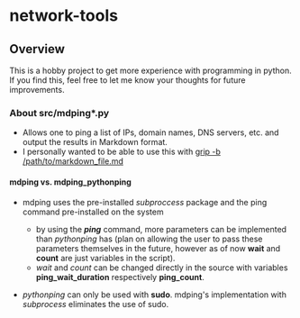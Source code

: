 # network-tools

## Overview

This is a hobby project to get more experience with programming in python. If you find this, feel free to let me know your thoughts for future improvements.

### About src/mdping*.py

- Allows one to ping a list of IPs, domain names, DNS servers, etc. and output the results in Markdown format. 
- I personally wanted to be able to use this with [grip -b /path/to/markdown_file.md](https://github.com/joeyespo/grip)

#### mdping vs. mdping_pythonping
- mdping uses the pre-installed *subproccess* package and the ping command pre-installed on the system
    - by using the ***ping*** command, more parameters can be implemented than *pythonping* has (plan on allowing the user to pass these parameters themselves in the future, however as of now **wait** and **count** are just variables in the script).
    - *wait* and *count* can be changed directly in the source with variables **ping_wait_duration** respectively **ping_count**.

- *pythonping* can only be used with **sudo**. mdping's implementation with *subprocess* eliminates the use of sudo.
